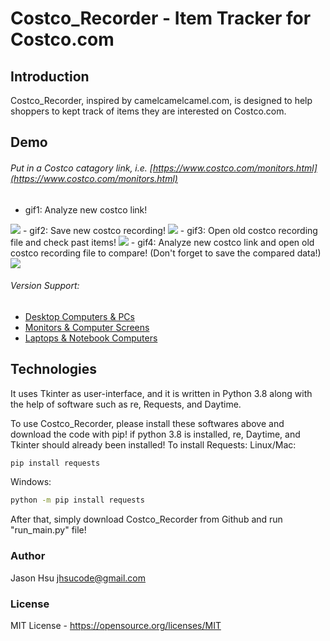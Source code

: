 # Costco_Recorder - Item Tracker for Costco.com

## Introduction

Costco_Recorder, inspired by camelcamelcamel.com, is designed to help shoppers to kept track of items they are interested on Costco.com.

## Demo
###### Put in a Costco catagory link, i.e. [https://www.costco.com/monitors.html](https://www.costco.com/monitors.html)
- gif1: Analyze new costco link!
<tabel border = "1" width="100%">
	<tr>
		<td><img src="https://github.com/jhcode14/Costco_Recorder/blob/add-jhcode14/tutorial1-1.gif"></td>
	</tr>
</tabel>
- gif2: Save new costco recording!
<tabel border = "1" width="100%">
	<tr>
		<td><img src="https://github.com/jhcode14/Costco_Recorder/blob/add-jhcode14/tutorial1-2.gif"></td>
	</tr>
</tabel>
- gif3: Open old costco recording file and check past items!
<tabel border = "1" width="100%">
	<tr>
		<td><img src="https://github.com/jhcode14/Costco_Recorder/blob/add-jhcode14/tutorial1-3.gif"></td>
	</tr>
</tabel>
- gif4: Analyze new costco link and open old costco recording file to compare! (Don't forget to save the compared data!)
<tabel border = "1" width="100%">
	<tr>
		<td><img src="https://github.com/jhcode14/Costco_Recorder/blob/add-jhcode14/tutorial1-4.gif"></td>
	</tr>
</tabel>

###### Version Support:
- [Desktop Computers & PCs](https://www.costco.com/desktops-servers.html)
- [Monitors & Computer Screens](https://www.costco.com/monitors.html)
- [Laptops & Notebook Computers](https://www.costco.com/laptops.html)



## Technologies
It uses Tkinter as user-interface, and it is written in Python 3.8 along with the help of software such as re, Requests, and Daytime.

To use Costco_Recorder, please install these softwares above and download the code with pip!
if python 3.8 is installed, re, Daytime, and Tkinter should already been installed!
To install Requests:
Linux/Mac:
```Bash
pip install requests

```
Windows:
```Bash
python -m pip install requests
```
After that, simply download Costco_Recorder from Github and run "run_main.py" file!

### Author

Jason Hsu <jhsucode@gmail.com>

### License

MIT License - https://opensource.org/licenses/MIT
